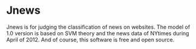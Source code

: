 Jnews
=====

Jnews is for judging the classification of news on websites. The model of 1.0 version is based on SVM theory and the news data of NYtimes during April of 2012. And of course, this software is free and open source.  
